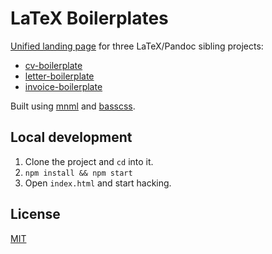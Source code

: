 # LaTeX Boilerplates

[Unified landing page](http://mrzool.cc/tex-boilerplates/) for three LaTeX/Pandoc sibling projects:

- [cv-boilerplate](https://github.com/mrzool/cv-boilerplate)
- [letter-boilerplate](https://github.com/mrzool/letter-boilerplate)
- [invoice-boilerplate](https://github.com/mrzool/invoice-boilerplate)

Built using [mnml](https://github.com/mrmrs/mnml) and [basscss](http://www.basscss.com/).

## Local development

1. Clone the project and `cd` into it.
2. `npm install && npm start`
3. Open `index.html` and start hacking.

## License

[MIT](https://opensource.org/licenses/MIT)
